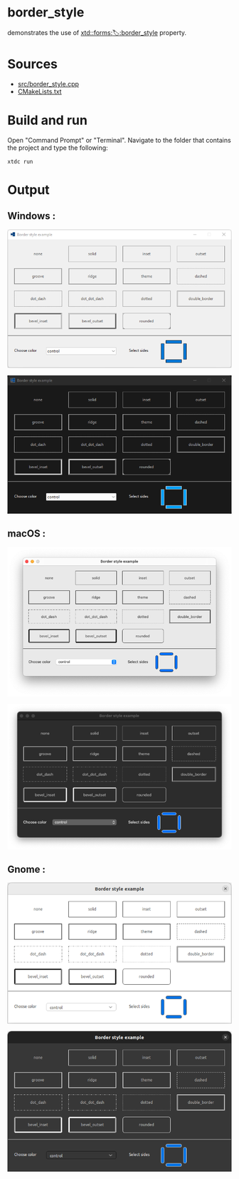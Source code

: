 # border_style

demonstrates the use of [xtd::forms::label::border_style](https://codedocs.xyz/gammasoft71/xtd/classxtd_1_1forms_1_1label.html#a572b81ed9b6e7ba3a3b97501aeb43c69) property.

# Sources

* [src/border_style.cpp](src/border_style.cpp)
* [CMakeLists.txt](CMakeLists.txt)

# Build and run

Open "Command Prompt" or "Terminal". Navigate to the folder that contains the project and type the following:

```shell
xtdc run
```

# Output

## Windows :

![Screenshot](../../../../docs/pictures/examples/border_style_w.png)

![Screenshot](../../../../docs/pictures/examples/border_style_wd.png)

## macOS :

![Screenshot](../../../../docs/pictures/examples/border_style_m.png)

![Screenshot](../../../../docs/pictures/examples/border_style_md.png)

## Gnome :

![Screenshot](../../../../docs/pictures/examples/border_style_g.png)

![Screenshot](../../../../docs/pictures/examples/border_style_gd.png)
